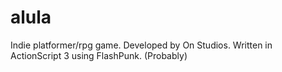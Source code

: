 alula
=====

Indie platformer/rpg game. Developed by On Studios.  Written in ActionScript 3 using FlashPunk.  (Probably)
